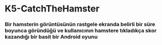 # K5-CatchTheHamster

### Bir hamsterin görüntüsünün rastgele ekranda belirli bir süre boyunca göründüğü ve kullanıcının hamstere tıkladıkça skor kazandığı bir basit bir Android oyunu
